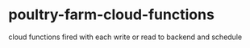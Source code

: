 # poultry-farm-cloud-functions
cloud functions fired with each write or read to backend and schedule
